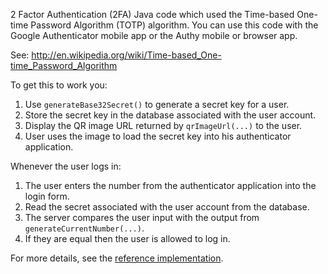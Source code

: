 2 Factor Authentication (2FA) Java code which used the Time-based One-time Password
Algorithm (TOTP) algorithm.  You can use this code with the Google Authenticator
mobile app or the Authy mobile or browser app.

See: http://en.wikipedia.org/wiki/Time-based_One-time_Password_Algorithm

To get this to work you:

 1. Use `generateBase32Secret()` to generate a secret key for a user.
 2. Store the secret key in the database associated with the user account.
 3. Display the QR image URL returned by `qrImageUrl(...)` to the user.
 4. User uses the image to load the secret key into his authenticator application.

Whenever the user logs in:

 1. The user enters the number from the authenticator application into the login form.
 2. Read the secret associated with the user account from the database.
 3. The server compares the user input with the output from `generateCurrentNumber(...)`.
 4. If they are equal then the user is allowed to log in.

For more details, see the [reference implementation](src/test/java/com/j256/totp/TwoFactorAuthExample.java).

